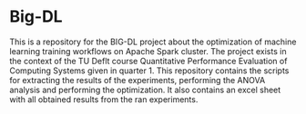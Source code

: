 # Big-DL
This is a repository for the BIG-DL project about the optimization of machine learning training workflows on Apache Spark cluster. The project exists in the context of the TU Deflt course Quantitative Performance Evaluation of Computing Systems given in quarter 1.
This repository contains the scripts for extracting the results of the experiments, performing the ANOVA analysis and performing the optimization. It also contains an excel sheet with all obtained results from the ran experiments. 
